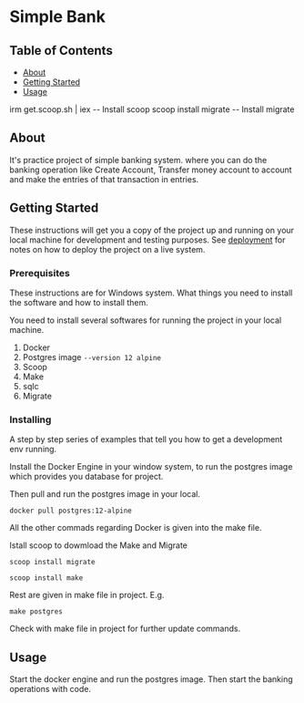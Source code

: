 # Simple Bank

## Table of Contents

- [About](#about)
- [Getting Started](#getting_started)
- [Usage](#usage)
<!-- - [Contributing](../CONTRIBUTING.md) -->


 irm get.scoop.sh | iex -- Install scoop
 scoop install migrate  -- Install migrate
## About <a name = "about"></a>


It's practice project of simple banking system. where you can do the banking operation like Create Account, Transfer money account to account and make the entries of that transaction in entries.

## Getting Started <a name = "getting_started"></a>

These instructions will get you a copy of the project up and running on your local machine for development and testing purposes. See [deployment](#deployment) for notes on how to deploy the project on a live system.

### Prerequisites
These instructions are for Windows system. 
What things you need to install the software and how to install them.

You need to install several softwares for running the project in your local machine.

1. Docker
2. Postgres image   ```--version 12 alpine```
3. Scoop
4. Make
5. sqlc 
6. Migrate


### Installing

A step by step series of examples that tell you how to get a development env running.

Install the Docker Engine in your window system, to run the postgres image which provides you database for project.

Then pull and run the postgres image in your local. 

```
docker pull postgres:12-alpine

```
All the other commads regarding Docker is given into the make file.

Istall scoop to dowmload the Make and Migrate

```
scoop install migrate

scoop install make
```

Rest are given in make file in project.
E.g.
```
make postgres
```

Check with make file in project for further update commands.

## Usage <a name = "usage"></a>

Start the docker engine and run the postgres image. Then start the banking operations with code. 
